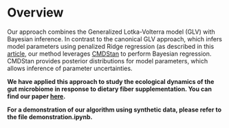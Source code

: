 # Overview
Our approach combines the Generalized Lotka-Volterra model (GLV) with Bayesian inference. In contrast to the canonical GLV approach, which infers model parameters using penalized Ridge regression (as described in this [article](https://journals.plos.org/ploscompbiol/article?id=10.1371/journal.pcbi.1003388), our method leverages [CMDStan](https://mc-stan.org/users/interfaces/cmdstan) to perform Bayesian regression. CMDStan provides posterior distributions for model parameters, which allows inference of parameter uncertainties.

__We have applied this approach to study the ecological dynamics of the gut microbiome in response to dietary fiber supplementation. You can find our paper [here](https://academic.oup.com/ismej/article/16/8/2040/7474293).__

__For a demonstration of our algorithm using synthetic data, please refer to the file demonstration.ipynb.__

